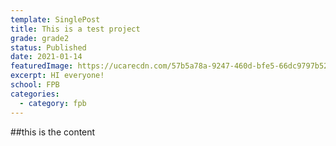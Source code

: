 ```yaml
---
template: SinglePost
title: This is a test project
grade: grade2
status: Published
date: 2021-01-14
featuredImage: https://ucarecdn.com/57b5a78a-9247-460d-bfe5-66dc9797b520/
excerpt: HI everyone!
school: FPB
categories:
  - category: fpb
---
```

##this is the content
